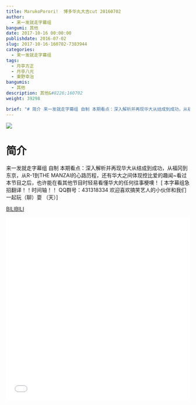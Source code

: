 ```yaml
---
title: MarukoPorori!  博多华丸大吉cut 20160702
author: 
  - 来一发就走字幕组
bangumi: 其他
date: 2017-10-16 00:00:00
publishdate: 2016-07-02
slug: 2017-10-16-160702-7383944
categories: 
  - 来一发就走字幕组
tags: 
  - 月亭方正
  - 月亭八光
  - 東野幸治
bangumis: 
  - 其他
description: 其他&#8226;160702
weight: 39298

brief: "# 简介 来一发就走字幕组 自制 本期看点：深入解析并再现华大从结成到成功，从福冈到东京，从R-1到THE MANZAI的心路历程，还有华大之间体现控比爱的趣闻~看过本节目之后，也许能在看其他节目时轻易看懂华大的任何往事梗噢！"
---
```


![](https://i.imgur.com/7Ka4LZE.jpg)

# 简介  
来一发就走字幕组 自制
本期看点：深入解析并再现华大从结成到成功，从福冈到东京，从R-1到THE MANZAI的心路历程，还有华大之间体现控比爱的趣闻~看过本节目之后，也许能在看其他节目时轻易看懂华大的任何往事梗噢！
[ 本字幕组急招翻译！！时间轴！！ QQ群号：431318334 欢迎喜欢搞笑艺人的小伙伴和我们一起玩（聊）耍 （天）]

  [BILIBILI](https://www.bilibili.com/video/av7383944/)


<div class="vcontainer">  <iframe class='video' src="//www.bilibili.com/blackboard/player.html?aid=7383944" width="100%" height="500" frameborder="0" allowfullscreen="allowfullscreen"></iframe></div>
